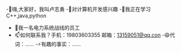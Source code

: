 -👋嗨,大家好，我叫卢志勇
-👀对计算机开发感兴趣
-🌱我正在学习C++,java,python
- 💞️我一名电力系统战线的员工
- 📫如何联系我？手机：19803603355 邮箱：13159051@qq.con
-😄代词：......
-⚡有趣的事实：......

<!---
Luxiaojungit/Luxiaojungit 是一个特殊的仓库，因为它的`README.md`（此文件）先前在您的 GitHub 上公布。
单击“预览”链接查看您的更改。
--->
